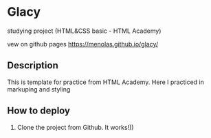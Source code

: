 # Glacy
studying project (HTML&CSS basic - HTML Academy)

vew on github pages https://menolas.github.io/glacy/

## Description
This is template for practice from HTML Academy. Here I practiced in markuping and styling

## How to deploy
1. Clone the project from Github.
It works!))
